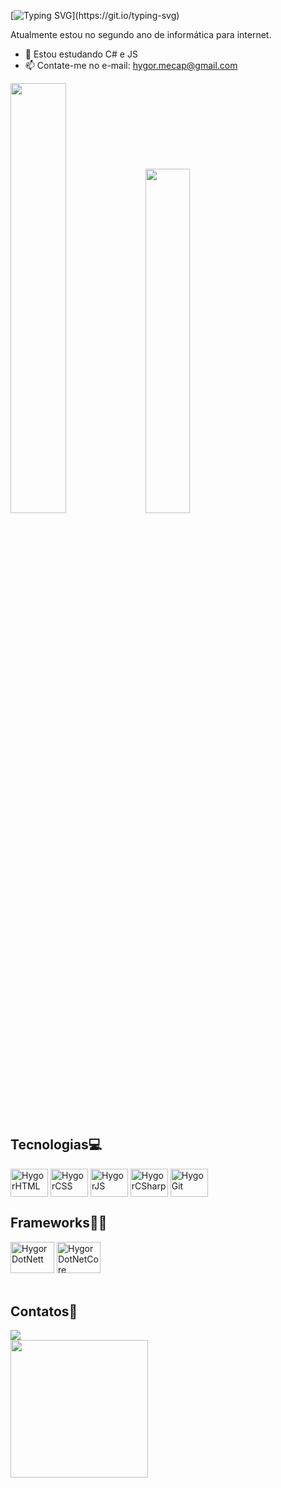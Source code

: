 [![Typing SVG](https://readme-typing-svg.herokuapp.com?font=Montserrat&weight=800&pause=1000&color=A456F7&=true&vCenter=true&width=800&lines=Olá+,+eu+sou+o+Hygor+e+sou+apaixonado+por+programação.🌌+;+Seja+bem+vindo(a)+ao+meu+perfil!)](https://git.io/typing-svg) 
<p>Atualmente estou no segundo ano de informática para internet.</p>

- 🌱 Estou estudando C# e JS
- 📫 Contate-me no e-mail: hygor.mecap@gmail.com

<div>
<picture>
<source
  srcset="https://github-readme-stats.vercel.app/api?username=HygorSX&show_icons=true&theme=midnight-purple"
/>
 <img width="42%" src="https://github-readme-stats.vercel.app/api?username=HygorSX&show_icons=true" />
</picture>
 <img width="37.6%"src="https://github-readme-stats.vercel.app/api/top-langs/?username=HygorSX&layout=compact&theme=midnight-purple" />
  </div>
  <div style="display: inline-block"><br>
    <h2>Tecnologias💻</h2>
  <img align="center" alt="HygorHTML" height="45" width="60" src="https://cdn.jsdelivr.net/gh/devicons/devicon/icons/html5/html5-original.svg" />
  <img align="center" alt="HygorCSS" height="45" width="60" src="https://cdn.jsdelivr.net/gh/devicons/devicon/icons/css3/css3-original.svg" />
  <img align="center" alt="HygorJS" height="45" width="60" src="https://cdn.jsdelivr.net/gh/devicons/devicon/icons/javascript/javascript-original.svg" /> 
  <img align="center" alt="HygorCSharp" height="45" width="60" src="https://cdn.jsdelivr.net/gh/devicons/devicon/icons/csharp/csharp-original.svg" />
  <img align="center" alt="HygoGit" height="45" width="60" src="https://cdn.jsdelivr.net/gh/devicons/devicon/icons/git/git-original.svg" />
  </div><br>

 <div>
 <h2>Frameworks👨‍💻</h2> 
<img alt="HygorDotNett" height="50" width="70" src="https://cdn.jsdelivr.net/gh/devicons/devicon/icons/dot-net/dot-net-plain-wordmark.svg" />
<img alt="HygorDotNetCore" height="50" width="70" src="https://cdn.jsdelivr.net/gh/devicons/devicon/icons/dotnetcore/dotnetcore-original.svg" /><br>
 </div>
 <div><br>
    <h2>Contatos📱</h2>
  <a href="https://www.linkedin.com/in/hygor-dev-backend/" target="_blank"><img src="https://img.shields.io/badge/LinkedIn-0077B5?style=for-the-badge&logo=linkedin&logoColor=white">
   </div>    
    <img width="220em"src="https://github.com/HygorSX/HygorSX/assets/116827177/8c5591a9-c7f0-4d23-92c4-a3e6e79b082f">

 





